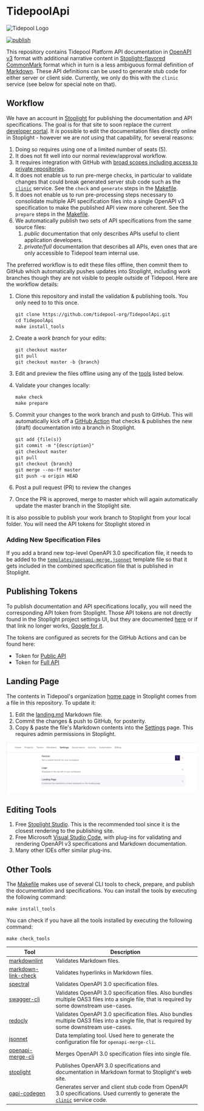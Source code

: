 # TidepoolApi

![Tidepool Logo](./assets/images/Tidepool_Logo_Dark_Large.png)

[![publish](https://github.com/tidepool-org/TidepoolApi/actions/workflows/check-and-publish.yml/badge.svg?branch=master)](https://github.com/tidepool-org/TidepoolApi/actions/workflows/check-and-publish.yml)

This repository contains Tidepool Platform API documentation in [OpenAPI v3](https://www.openapis.org/) format with additional narrative content in [Stoplight-flavored](https://meta.stoplight.io/docs/studio/docs/Documentation/03a-stoplight-flavored-markdown.md) [CommonMark](https://commonmark.org/) format which in turn is a less ambiguous formal definition of [Markdown](https://www.markdownguide.org/).
These API definitions can be used to generate stub code for either server or client side. Currently, we only do this with the `clinic` service (see below for special note on that).

## Workflow

We have an account in [Stoplight](https://tidepool.stoplight.io) for publishing the documentation and API specifications. The goal is for that site to soon replace the current [developer portal](https://developer.tidepool.org). It *is* possible to edit the documentation files directly online in Stoplight - however we are *not* using that capability, for several reasons:

1. Doing so requires using one of a limited number of seats (5).
2. It does not fit well into our normal review/approval workflow.
3. It requires integration with GitHub with [broad scopes including access to private repositories](https://support.stoplight.io/s/article/Github-OAuth-Permissions-Overview).
4. It does not enable us to run pre-merge checks, in particular to validate changes that could break generated server stub code such as the [`clinic`](https://github.com/tidepool-org/clinic) service. See the `check` and `generate` steps in the [Makefile](./Makefile).
5. It does not enable us to run pre-processing steps necessary to consolidate multiple API specification files into a single OpenAPI v3 specification to make the published API view more coherent. See the `prepare` steps in the [Makefile](./Makefile).
6. We automatically publish two sets of API specifications from the same source files:
   1. *public* documentation that only describes APIs useful to client application developers.
   2. *private/full* documentation that describes all APIs, even ones that are only accessible to Tidepool team internal use.

The preferred workflow is to edit these files offline, then commit them to GitHub which automatically pushes updates into Stoplight, including work branches though they are not visible to people outside of Tidepool. Here are the workflow details:

1. Clone this repository and install the validation & publishing tools. You only need to to this once.

    ```shell
    git clone https://github.com/tidepool-org/TidepoolApi.git
    cd TidepoolApi
    make install_tools
    ```

2. Create a *work branch* for your edits:

    ```shell
    git checkout master
    git pull
    git checkout master -b {branch}
    ```

3. Edit and preview the files offline using any of the [tools](#editing-tools) listed below.
4. Validate your changes locally:

    ```shell
    make check
    make prepare
    ```

5. Commit your changes to the work branch and push to GitHub. This will automatically kick off a [GitHub Action](.github/workflows/) that checks & publishes the new (draft) documentation into a branch in Stoplight.

    ```shell
    git add {file(s)}
    git commit -m "{description}"
    git checkout master
    git pull
    git checkout {branch}
    git merge --no-ff master
    git push -u origin HEAD
    ```

6. Post a pull request (PR) to review the changes
7. Once the PR is approved, merge to master which will again automatically update the master branch in the Stoplight site.

It is also possible to publish your work branch to Stoplight from your local folder. You will need the API tokens for Stoplight stored in 

### Adding New Specification Files

If you add a brand new top-level OpenAPI 3.0 specification file, it needs to be added to the [`templates/openapi-merge.jsonnet`](./templates/openapi-merge.jsonnet) template file so that it gets included in the combined specification file that is published in Stoplight.

## Publishing Tokens

To publish documentation and API specifications locally, you will need the corresponding API token from Stoplight. Those API tokens are not directly found in the Stoplight project settings UI, but they are documented [here](https://docs.stoplight.io/docs/platform/f76c84240244f-publish-with-the-stoplight-cli) or if that link no longer works, [Google for it](https://www.google.com/search?q=Publish+with+Stoplight+CLI).

The tokens are configured as secrets for the GitHub Actions and can be found here:

* Token for [Public API](https://tidepool.stoplight.io/settings/tidepool-api/automation)
* Token for [Full API](https://tidepool.stoplight.io/settings/tidepool-full-api/automation)

## Landing Page

The contents in Tidepool's organization [home page](https://tidepool.stoplight.io/) in Stoplight comes from a file in this repository. To update it:

1. Edit the [landing.md](./landing.md) Markdown file.
2. Commit the changes & push to GitHub, for posterity.
3. Copy & paste the file's Markdown contents into the [Settings](https://tidepool.stoplight.io/admin/settings) page. This requires admin permissions in Stoplight.

![Updating Landing Page](./assets/images/updating-landing-page.png)

## Editing Tools

1. Free [Stoplight Studio](https://stoplight.io/studio/). This is the recommended tool since it is the closest rendering to the publishing site.
2. Free Microsoft [Visual Studio Code](https://code.visualstudio.com/), with plug-ins for validating and rendering OpenAPI v3 specifications and Markdown documentation.
3. Many other IDEs offer similar plug-ins.

## Other Tools

The [Makefile](./Makefile) makes use of several CLI tools to check, prepare, and publish the documentation and specifications.
You can install the tools by executing the following command:

```shell
make install_tools
```

You can check if you have all the tools installed by executing the following command:

```shell
make check_tools
```

| Tool | Description |
|------|-------------|
| [markdownlint](https://www.npmjs.com/package/markdownlint) | Validates Markdown files. |
| [markdown-link-check](https://www.npmjs.com/package/markdown-link-check) | Validates hyperlinks in Markdown files. |
| [spectral](https://www.npmjs.com/package/@stoplight/spectral) | Validates OpenAPI 3.0 specification files. |
| [swagger-cli](https://www.npmjs.com/package/swagger-cli) | Validates OpenAPI 3.0 specification files. Also bundles multiple OAS3 files into a single file, that is required by some downstream use-cases. |
| [redocly](https://github.com/Redocly/redocly-cli) | Validates OpenAPI 3.0 specification files. Also bundles multiple OAS3 files into a single file, that is required by some downstream use-cases. |
| [jsonnet](https://jsonnet.org/) | Data templating tool. Used here to generate the configuration file for `openapi-merge-cli`. |
| [openapi-merge-cli](https://www.npmjs.com/package/openapi-merge-cli) | Merges OpenAPI 3.0 specification files into single file. |
| [stoplight](https://www.npmjs.com/package/@stoplight/cli) | Publishes OpenAPI 3.0 specifications and documentation in Markdown format to Stoplight's web site. |
| [oapi-codegen](https://github.com/deepmap/oapi-codegen) | Generates server and client stub code from OpenAPI 3.0 specifications. Used currently to generate the [`clinic`](https://github.com/tidepool-org/clinic) service code. |
